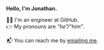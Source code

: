 **Hello, I'm Jonathan.**

👨‍💻 I'm an engineer at GitHub.  
👉 My pronouns are *&ldquo;he&rdquo;/&ldquo;him&rdquo;*.

📬 You can reach me by [emailing me](mailto:jclem@github.com).
